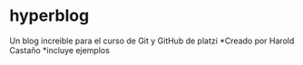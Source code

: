 # hyperblog
Un blog increible para el curso de Git y GitHub de platzi
*Creado por Harold Castaño
*incluye ejemplos 
